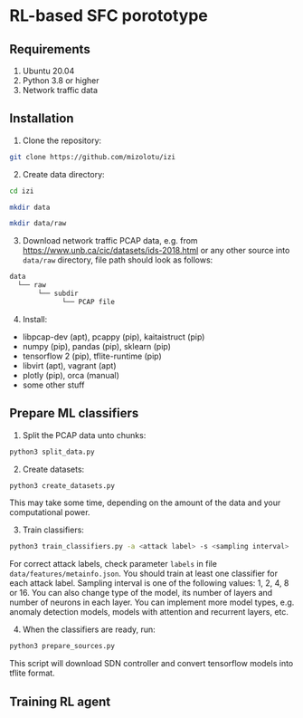 # RL-based SFC porototype

## Requirements

1. Ubuntu 20.04
2. Python 3.8 or higher
3. Network traffic data

## Installation

1. Clone the repository:
```bash
git clone https://github.com/mizolotu/izi
```
2. Create data directory:
```bash
cd izi
```
```bash
mkdir data
```
```bash
mkdir data/raw
```
3. Download network traffic PCAP data, e.g. from https://www.unb.ca/cic/datasets/ids-2018.html or any other source into ```data/raw``` directory, file path should look as follows:
```bash
data
  └── raw
       └── subdir
             └── PCAP file
```

4. Install: 
  - libpcap-dev (apt), pcappy (pip), kaitaistruct (pip) 
  - numpy (pip), pandas (pip), sklearn (pip) 
  - tensorflow 2 (pip), tflite-runtime (pip)
  - libvirt (apt), vagrant (apt)
  - plotly (pip), orca (manual)
  - some other stuff

## Prepare ML classifiers

1. Split the PCAP data unto chunks: 
```bash
python3 split_data.py 
```

2. Create datasets:
```bash
python3 create_datasets.py
```
This may take some time, depending on the amount of the data and your computational power.

3. Train classifiers:
```bash
python3 train_classifiers.py -a <attack label> -s <sampling interval>
```
For correct attack labels, check parameter ```labels``` in file ```data/features/metainfo.json```. You should train at least one classifier for each attack label. Sampling interval is one of the following values: 1, 2, 4, 8 or 16. You can also change type of the model, its number of layers and number of neurons in each layer. You can implement more model types, e.g. anomaly detection models, models with attention and recurrent layers, etc.

4. When the classifiers are ready, run:  

```bash
python3 prepare_sources.py
```
This script will download SDN controller and convert tensorflow models into tflite format.

## Training RL agent

